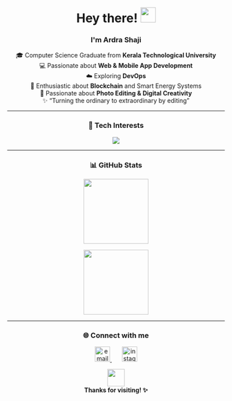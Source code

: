 <!-- Header -->
<h1 align="center">
  Hey there!  
  <img src="https://media.giphy.com/media/hvRJCLFzcasrR4ia7z/giphy.gif" width="35px">
</h1>

<h3 align="center">I'm Ardra Shaji</h3>

<p align="center">
  🎓 Computer Science Graduate from <b>Kerala Technological University</b><br>
  💻 Passionate about <b>Web & Mobile App Development</b><br>
  ☁️ Exploring <b>DevOps</b> <br>
  🔗 Enthusiastic about <b>Blockchain</b> and Smart Energy Systems<br>
  🎨 Passionate about <b>Photo Editing & Digital Creativity</b><br>
  ✨ “Turning the ordinary to extraordinary by editing”
</p>

---



<!-- Tech Stack Icons -->
<h3 align="center">🧠 Tech Interests</h3>

<p align="center">
  <img src="https://skillicons.dev/icons?i=html,css,js,flutter,python,django,git,github,react" />
</p>

---

<!-- GitHub Stats -->
<h3 align="center">📊 GitHub Stats </h3>

<p align="center">
  <!-- <img src="https://github-readme-stats.vercel.app/api?username=ArdraSB&show_icons=true&theme=tokyonight" height="150px"> -->
  <img src="https://github-readme-stats.vercel.app/api/top-langs/?username=ArdraSB&layout=compact&theme=tokyonight" height="150px">
</p>

<!-- GitHub Streak -->
<p align="center">
  <img src="https://github-readme-streak-stats.herokuapp.com/?user=ArdraSB&theme=tokyonight" height="150px">
</p>

---

<!-- Social Links -->
<h3 align="center">🌐 Connect with me</h3>

<p align="center">
  <!-- Email -->
  <a href="mailto:ardrashaji15@gmail.com" target="_blank">
    <img src="https://img.icons8.com/fluency/48/000000/mail.png" alt="email" width="35" height="35"/>
  </a>
  &nbsp;&nbsp;
  <!-- LinkedIn -->
  <!-- <a href="https://www.linkedin.com/in/ardra-shaji" target="_blank">
    <img src="https://cdn.jsdelivr.net/gh/devicons/devicon/icons/linkedin/linkedin-original.svg" alt="linkedin" width="35" height="35"/>
  </a> -->
  &nbsp;&nbsp;
  <!-- Instagram -->
  <a href="https://www.instagram.com/_snap._.shot" target="_blank">
    <img src="https://img.icons8.com/fluency/48/000000/instagram-new.png" alt="instagram" width="35" height="35"/>
  </a>
</p>

<p align="center">
  <img src="https://media.giphy.com/media/du3J3cXyzhj75IOgvA/giphy.gif" width="40px"><br>
  <b>Thanks for visiting! ✨</b>
</p>
